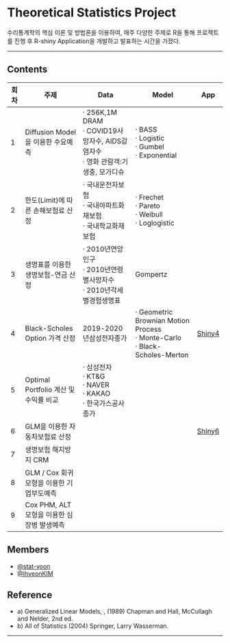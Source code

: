 # Theoretical Statistics Project 

수리통계학의 핵심 이론 및 방법론을 이용하여, 매주 다양한 주제로 R을 통해 프로젝트를 진행 후 R-shiny Application을 개발하고 발표하는 시간을 가졌다. 

***


## Contents


 회차 | 주제 | Data | Model | App |
| ------ | -- | -- |-----|------|
|  1 | Diffusion Model을 이용한 수요예측 |· 256K,1M DRAM<br>· COVID19사망자수, AIDS감염자수<br>· 영화 관람객:기생충, 모가디슈 | · BASS<br>· Logistic<br>· Gumbel<br>· Exponential |  |
| 2 | 한도(Limit)에 따른 손해보험료 산정 |· 국내운전자보험<br>· 국내아파트화재보험<br>· 국내학교화재보험 |· Frechet<br>· Pareto<br>· Weibull<br>· Loglogistic |  |
|  3 | 생명표를 이용한 생명보험-연금 산정  |· 2010년연앙인구<br>· 2010년연령별사망자수<br>· 2010년각세별경험생명표 | Gompertz |  |
|  4 | Black-Scholes Option 가격 산정 | 2019-2020년삼성전자종가 |· Geometric Brownian Motion Process<br>· Monte-Carlo<br>· Black-Scholes-Merton | [Shiny4]( https://2hyeon.shinyapps.io/asian_option_price/) |
|  5 | Optimal Portfolio 계산 및 수익률 비교  |· 삼성전자<br>· KT&G<br>· NAVER<br>· KAKAO<br>· 한국가스공사 종가 |  |  |
|  6 | GLM을 이용한 자동차보험료 산정 |   |  | [Shiny6](https://2hyeon.shinyapps.io/Car_Insurance/?_ga=2.231842646.890041282.1646883062-891940177.1646883062) |
|  7 | 생명보험 해지방지 CRM |  |    |  |
| 8 | GLM / Cox 회귀모형을 이용한 기업부도예측 |   |  |  |
|  9 | Cox PHM, ALT 모형을 이용한 심장병 발생예측 |   |  |  |




## Members
* [@stat-yoon](https://github.com/stat-yoon)
* [@IhyeonKIM](https://github.com/IhyeonKIM)

## Reference

* a)  Generalized Linear Models, , (1989) Chapman and Hall, McCullagh and Nelder,  2nd ed.
* b)  All of Statistics (2004) Springer, Larry Wasserman.


***



